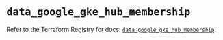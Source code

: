 # `data_google_gke_hub_membership`

Refer to the Terraform Registry for docs: [`data_google_gke_hub_membership`](https://registry.terraform.io/providers/hashicorp/google-beta/6.49.0/docs/data-sources/google_gke_hub_membership).

